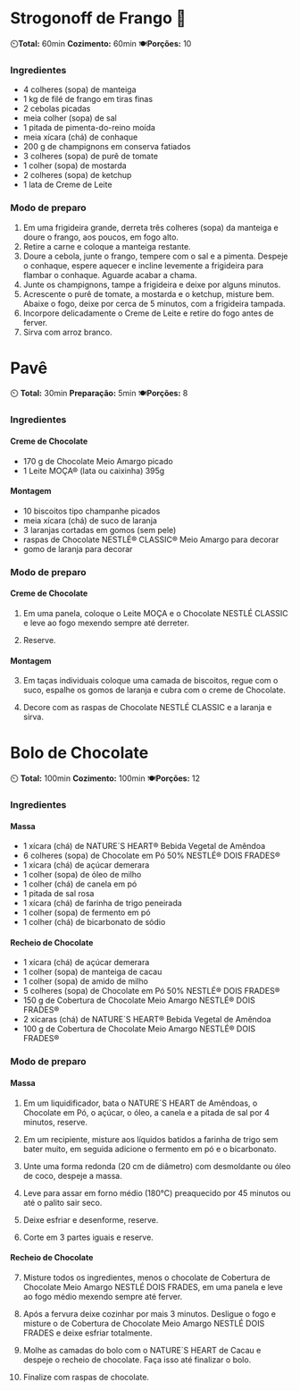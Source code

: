 # Strogonoff de Frango :chicken:

:timer_clock:**Total:** 60min **Cozimento:** 60min       :plate_with_cutlery:**Porções:** 10



### Ingredientes

- 4 colheres (sopa) de manteiga
- 1 kg de filé de frango em tiras finas
- 2 cebolas picadas
- meia colher (sopa) de sal
- 1 pitada de pimenta-do-reino moída
- meia xícara (chá) de conhaque
- 200 g de champignons em conserva fatiados
- 3 colheres (sopa) de purê de tomate
- 1 colher (sopa) de mostarda
- 2 colheres (sopa) de ketchup
- 1 lata de Creme de Leite



### Modo de preparo

1. Em uma frigideira grande, derreta três colheres (sopa) da manteiga e doure o frango, aos poucos, em fogo alto.
2. Retire a carne e coloque a manteiga restante.
3. Doure a cebola, junte o frango, tempere com o sal e a pimenta. Despeje o conhaque, espere aquecer e incline levemente a frigideira para flambar o conhaque. Aguarde acabar a chama.
4. Junte os champignons, tampe a frigideira e deixe por alguns minutos.
5. Acrescente o purê de tomate, a mostarda e o ketchup, misture bem. Abaixe o fogo, deixe por cerca de 5 minutos, com a frigideira tampada.
6. Incorpore delicadamente o Creme de Leite e retire do fogo antes de ferver.
7. Sirva com arroz branco.











# Pavê

:timer_clock: **Total:** 30min **Preparação:** 5min    :plate_with_cutlery:**Porções:** 8

### Ingredientes

#### Creme de Chocolate

- 170 g de Chocolate Meio Amargo picado
- 1 Leite MOÇA® (lata ou caixinha) 395g

#### Montagem

- 10 biscoitos tipo champanhe picados
- meia xícara (chá) de suco de laranja
- 3 laranjas cortadas em gomos (sem pele)
- raspas de Chocolate NESTLÉ® CLASSIC® Meio Amargo para decorar
- gomo de laranja para decorar



### Modo de preparo

#### Creme de Chocolate

1. Em uma panela, coloque o Leite MOÇA e o Chocolate NESTLÉ CLASSIC e leve ao fogo mexendo sempre até derreter.

2. Reserve.

#### Montagem

3. Em taças individuais coloque uma camada de biscoitos, regue com o suco, espalhe os gomos de laranja e cubra com o creme de Chocolate.

4. Decore com as raspas de Chocolate NESTLÉ CLASSIC e a laranja e sirva.







# Bolo de Chocolate

:timer_clock: **Total:** 100min **Cozimento:** 100min      :plate_with_cutlery:**Porções:** 12



### Ingredientes

#### Massa

- 1 xícara (chá) de NATURE´S HEART® Bebida Vegetal de Amêndoa
- 6 colheres (sopa) de Chocolate em Pó 50% NESTLÉ® DOIS FRADES®
- 1 xícara (chá) de açúcar demerara
- 1 colher (sopa) de óleo de milho
- 1 colher (chá) de canela em pó
- 1 pitada de sal rosa
- 1 xícara (chá) de farinha de trigo peneirada
- 1 colher (sopa) de fermento em pó
- 1 colher (chá) de bicarbonato de sódio

#### Recheio de Chocolate

- 1 xícara (chá) de açúcar demerara
- 1 colher (sopa) de manteiga de cacau
- 1 colher (sopa) de amido de milho
- 5 colheres (sopa) de Chocolate em Pó 50% NESTLÉ® DOIS FRADES®
- 150 g de Cobertura de Chocolate Meio Amargo NESTLÉ® DOIS FRADES®
- 2 xícaras (chá) de NATURE´S HEART® Bebida Vegetal de Amêndoa
- 100 g de Cobertura de Chocolate Meio Amargo NESTLÉ® DOIS FRADES®



### Modo de preparo

#### Massa

1. Em um liquidificador, bata o NATURE´S HEART de Amêndoas, o Chocolate em Pó, o açúcar, o óleo, a canela e a pitada de sal por 4 minutos, reserve.

2. Em um recipiente, misture aos líquidos batidos a farinha de trigo sem bater muito, em seguida adicione o fermento em pó e o bicarbonato.

3. Unte uma forma redonda (20 cm de diâmetro) com desmoldante ou óleo de coco, despeje a massa.

4. Leve para assar em forno médio (180°C) preaquecido por 45 minutos ou até o palito sair seco.

5. Deixe esfriar e desenforme, reserve.

6. Corte em 3 partes iguais e reserve.

#### Recheio de Chocolate

7. Misture todos os ingredientes, menos o chocolate de Cobertura de Chocolate Meio Amargo NESTLÉ DOIS FRADES, em uma panela e leve ao fogo médio mexendo sempre até ferver.

8. Após a fervura deixe cozinhar por mais 3 minutos. Desligue o fogo e misture o de Cobertura de Chocolate Meio Amargo NESTLÉ DOIS FRADES e deixe esfriar totalmente.

9. Molhe as camadas do bolo com o NATURE´S HEART de Cacau e despeje o recheio de chocolate. Faça isso até finalizar o bolo.

10. Finalize com raspas de chocolate.















